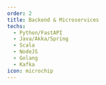 ```yaml
---
order: 2
title: Backend & Microservices
techs:
  - Python/FastAPI
  - Java/Akka/Spring
  - Scala
  - NodeJS
  - Golang
  - Kafka
icon: microchip
---
```

